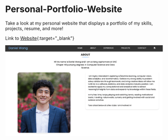 # Personal-Portfolio-Website
Take a look at my personal website that displays a portfolio of my skills, projects, resume, and more!

Link to [Website](https://danielwang23.github.io/Personal-Portfolio-Website/){:target="_blank"}

![Website Picture](./images/website-ss2.png)
